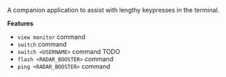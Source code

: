 A companion application to assist with lengthy keypresses in the terminal.

**Features**

* `view monitor` command
* `switch` command
* `switch <USERNAME>` command TODO
* `flash <RADAR_BOOSTER>` command
* `ping <RADAR_BOOSTER>` command
